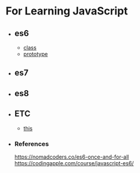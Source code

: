 # For Learning JavaScript

- ## es6
  - [class](./class/README.md)
  - [prototype](./prototype/README.md)
- ## es7
- ## es8
- ## ETC
  - [this](./this/README.md)

* ### References <br/>
  https://nomadcoders.co/es6-once-and-for-all <br/>
  https://codingapple.com/course/javascript-es6/ <br/>
